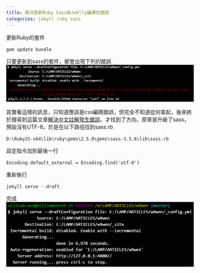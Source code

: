 ```yaml
---
title: 解決更新Ruby Sass後Jeklly編譯的錯誤
categories: jekyll ruby sass
---
```


更新Ruby的套件
```ruby
gem update bundle
```
只要更新到sass的套件，都會出現下列的錯誤
![solved-update-01](/images/2018/04/solved-update-01.png)

其實看這樣的訊息，只知道應該是css編碼錯誤，但完全不知道從何查起，後來終於搜尋到這篇文章[解決中文註解發生錯誤](http://jsnwork.kiiuo.com/archives/1723/sass-scss-compass-susy2-ruby-%E8%A7%A3%E6%B1%BA%E4%B8%AD%E6%96%87%E8%A8%BB%E8%A7%A3%E7%99%BC%E7%94%9F%E9%8C%AF%E8%AA%A4)，才找到了方向，原來是升級了sass，預設沒有UTF-8，於是在以下路徑找到sass.rb
```
D:\Ruby25-x64\lib\ruby\gems\2.5.0\gems\sass-3.5.6\lib\sass.rb
```
設定指令加到最後一行
```
Encoding.default_external = Encoding.find('utf-8')
```
重新執行
```
jekyll serve --draft
```
完成
![solved-update-02](/images/2018/04/solved-update-02.png)
